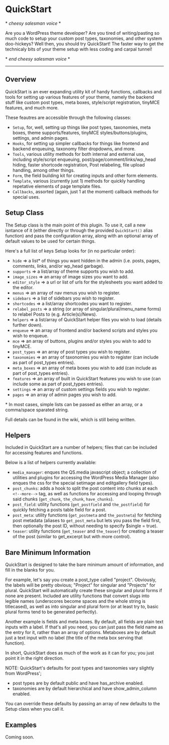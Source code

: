 QuickStart
==========

\* *cheesy salesman voice* \*

Are you a WordPress theme developer? Are you tired of writing/pasting so much code to setup your custom post types, taxonomies, and other system doo-hickeys? Well then, you should try QuickStart! The faster way to get the technicaly bits of your theme setup with less coding and carpal tunnel!

\* *end cheesy salesman voice* \*

- - -

## Overview

QuickStart is an ever expanding utility kit of handy functions, callbacks and tools for setting up various features of your theme, namely the backend stuff like custom post types, meta boxes, style/script registration, tinyMCE features, and much more.

These feautres are accessible through the following classes:
- `Setup`, for, well, setting up things like post types, taxonomies, meta boxes, theme supports/features, tinyMCE styles/buttons/plugins, settings, and admin pages.
- `Hooks`, for setting up simpler callbacks for things like frontend and backend enqueuing, taxonomy filter dropdowns, and more.
- `Tools`, various utility methods for both internal and external use, including style/script enqueuing, post/page/comment/links/wp_head hiding, faster shortcode registration, Post relabeling, file upload handling, among other things.
- `Form`, the field building kit for creating inputs and other form elements.
- `Template`, various (currently just 1) methods for quickly handling repetative elements of page template files.
- `Callbacks`, assorted (again, just 1 at the moment) callback methods for special uses.

## Setup Class

The Setup class is the main point of this plugin. To use it, call a new isntance of it (either directly or through the provided `QuickStart()` alias function) and pass the configuration array, along with an optional array of default values to be used for certain things.

Here's a full list of keys Setup looks for (in no particular order):
- `hide` => a list* of things you want hidden in the admin (i.e. posts, pages, comments, links, and/or wp_head garbage).
- `supports` => a list/array of theme supports you wish to add.
- `image_sizes` => an array of image sizes you want to add.
- `editor_style` => a url or list of urls for the stylesheets you want added to the editor.
- `menus` => an array of nav menus you wish to register.
- `sidebars` => a list of sidebars you wish to register.
- `shortcodes` => a list/array shortcodes you want to register.
- `relabel_posts` => a string (or array of singular/plural/menu_name forms) to relabel Posts to (e.g. Article(s)/News).
- `helpers` => a list/array of QuickStart helper files you wish to load (details further down).
- `enqueue` => an array of frontend and/or backend scripts and styles you wish to enqueue.
- `mce` => an array of buttons, plugins and/or styles you wish to add to tinyMCE.
- `post_types` => an array of post types you wish to register.
- `taxonomies` => an array of taxonomies you wish to register (can include as part of post_types entries).
- `meta_boxes` => an array of meta boxes you wish to add (can include as part of post_types entries).
- `features` => an array of built in QuickStart features you wish to use (can include some as part of post_types entries).
- `settings` => an array of custom settings fields you wish to register.
- `pages` => an array of admin pages you wish to add.

\* In most cases, simple lists can be passed as either an array, or a comma/space sparated string.

Full details can be found in the wiki, which is still being written.

## Helpers

Included in QuickStart are a number of helpers; files that can be included for accessing features and functions.

Below is a list of helpers currently available:
- `media_manager`: enques the QS.media javascript object; a collection of utilities and plugins for accessing the WordPress Media Manager (also enques the css for the special setimage and editgallery field types).
- `post_chunks`: adds a hook to split the post content into chunks at each `<!--more-->` tag, as well as functions for accessing and looping through said chunks (`get_chunk`, `the_chunk`, `have_chunks`).
- `post_field`: utility functions (`get_postfield` and `the_postfield`) for quickly fetching a posts table field for a post.
- `post_meta`: utility functions (`get_postmeta` and `the_postneta`) for fetching post metadata (aliases to `get_post_meta` but lets you pass the field first, then optionally the post ID, without needing to specify $single = true).
- `teaser`: utility functions (`get_teaser` and `the_teaser`) for creating a teaser of the post (similar to get_excerpt but with more control).

## Bare Minimum Information

QuickStart is designed to take the bare minimum amount of information, and fill in the blanks for you.

For example, let's say you create a post_type called "project". Obviously, the labels will be pretty obvious; "Project" for singular and "Projects" for plural. QuickStart will automatically create these singular and plural forms if none are present. Included are utility functions that convert slugs into legible names (underscores become spaces and the whole string is titlecased), as well as into singular and plural form (or at least try to, basic plural forms tend to be generated perfectly).

Another example is fields and meta boxes. By default, all fields are plain text inputs with a label. If that's all you need, you can just pass the field name as the entry for it, rather than an array of options. Metaboxes are by default just a text input with no label (the title of the meta box serving that function).

In short, QuickStart does as much of the work as it can for you; you just point it in the right direction.

NOTE: QuickStart's defaults for post types and taxonomies vary slightly from WordPress';
- post types are by default public and have has_archive enabled.
- taxonomies are by default hierarchical and have show_admin_column enabled.

You can override these defaults by passing an array of new defaults to the Setup class when you call it.

## Examples

Coming soon.
